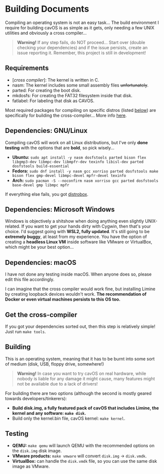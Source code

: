 # Building Documents

Compiling an operating system is not an easy task... The build environment I require for building cavOS is as simple as it gets, only needing a few UNIX utilities and obviously a cross compiler...

> **Warning!** If any step fails, do NOT proceed... Start over (double checking your dependencies) and if the issue persists, create an issue reporting it. Remember, this project is still in development!

## Requirements
- \[*cross compiler*]: The kernel is written in C.
- nasm: The kernel includes some small assembly files ~~unfortunately~~.
- parted: For creating the boot disk.
- mkdosfs: For creating the FAT32 filesystem inside that disk.
- fatlabel: For labeling that disk as CAVOS.

Most required packages for compiling on specific distros (listed [below](#dependencies-gnulinux)) are specifically for building the cross-compiler... More info [here](https://wiki.osdev.org/GCC_Cross-Compiler).

## Dependencies: GNU/Linux
Compiling cavOS will work on all Linux distributions, but I've only **done testing** with the options that are **bold**, so pick wisely...

- **Ubuntu:** `sudo apt install -y nasm dosfstools parted bison flex libgmp3-dev libmpc-dev libmpfr-dev texinfo libisl-dev parted dosfstools build-essential`
- **Fedora:** `sudo dnf install -y nasm gcc xorriso parted dosfstools make bison flex gmp-devel libmpc-devel mpfr-devel texinfo`
- **Arch:** `sudo pacman -S --noconfirm nasm xorriso gcc parted dosfstools base-devel gmp libmpc mpfr`

If everything else fails, you got [distrobox](https://github.com/89luca89/distrobox).

## Dependencies: Microsoft Windows
Windows is objectively a shitshow when doing anything even slightly UNIX-related. If you want to get your hands dirty with Cygwin, then that's your choice. I'd suggest going with **WSL2, fully updated**. It's still going to be **extremely buggy**, at least from my experience. You have the option of creating a **headless Linux VM** inside software like VMware or VirtualBox, which might be your best option...

## Dependencies: macOS
I have not done any testing inside macOS. When anyone does so, please edit this file accordingly.

I can imagine that the cross compiler would work fine, but installing Limine by creating loopback devices wouldn't work. **The recommendation of Docker or even virtual machines persists to this OS too.**

## Get the cross-compiler
If you got your dependencies sorted out, then this step is relatively simple! Just run `make tools`.

## Building
This is an operating system, meaning that it has to be burnt into some sort of medium (disk, USB, floppy drive, somewhere!)

> **Warning!** In case you want to try cavOS on real hardware, while nobody is liable for any damage it might cause, many features might not be available due to a lack of drivers!

For building there are two options (although the second is mostly geared towards developers/tinkerers):
- **Build disk.img, a fully featured pack of cavOS that includes Limine, the kernel and any software: `make disk`.**
- Build only the kernel.bin file, cavOS kernel: `make kernel`.

## Testing
- **QEMU:** `make qemu` will launch QEMU with the recommended options on the `disk.img` disk image.
- **VMware products:** `make vmware` will convert `disk.img` -> `disk.vmdk`.
- **VirtualBox:** can handle the `disk.vmdk` file, so you can use the same disk image as VMware.
